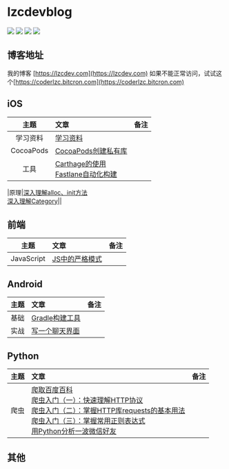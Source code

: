 # lzcdevblog
<p>
<img src="https://img.shields.io/badge/platform-iOS-ff69b4.svg">
<img src="https://img.shields.io/badge/language-Objective--C-orange.svg">
<img src="https://img.shields.io/badge/language-python-yellowgreen.svg">
<a href="https://lzcdev.com"><img src="https://img.shields.io/badge/blog-lzcdev-blue.svg"></a>
</p>

## 博客地址
我的博客 [https://lzcdev.com](https://lzcdev.com)
如果不能正常访问，试试这个[https://coderlzc.bitcron.com](https://coderlzc.bitcron.com)


## iOS
| 主题 | 文章 | 备注 |
|:----:|:-------|:------|
|学习资料|[学习资料](./Articles/学习资料.md)||
|CocoaPods|[CocoaPods创建私有库](./Articles/CocoaPods创建私有库.md)||
|工具|[Carthage的使用](./Articles/Carthage的使用.md)<br>[Fastlane自动化构建](./Articles/Fastlane自动化构建.md)||

|原理|[深入理解alloc、init方法](./Articles/深入理解alloc、init方法.md)<br>[深入理解Category](./Articles/深入理解Category.md)||

## 前端

| 主题 | 文章 | 备注 |
|:----:|:-------|:------|
|JavaScript|[JS中的严格模式](./Articles/JS中的严格模式.md)||
## Android
| 主题 | 文章 | 备注 |
|:----:|:-------|:------|
|基础|[Gradle构建工具](./Articles/Gradle构建工具.md)||
|实战|[写一个聊天界面](./Articles/写一个聊天界面.md)||

## Python
| 主题 | 文章 | 备注 |
|:----:|:-------|:------|
|爬虫|[爬取百度百科](./Articles/baidubaike_spider.md)<br>[爬虫入门（一）：快速理解HTTP协议](./Articles/爬虫入门（一）：快速理解HTTP协议.md)<br>[爬虫入门（二）：掌握HTTP库requests的基本用法](./Articles/爬虫入门（二）：掌握HTTP库requests的基本用法.md)<br>[爬虫入门（三）：掌握常用正则表达式](./Articles/爬虫入门（三）：掌握常用正则表达式.md)<br>[用Python分析一波微信好友](./Articles/用Python分析一波微信好友.md)||


## 其他
